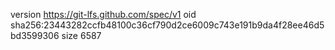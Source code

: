 version https://git-lfs.github.com/spec/v1
oid sha256:23443282ccfb48100c36cf790d2ce6009c743e191b9da4f28ee46d5bd3599306
size 6587
